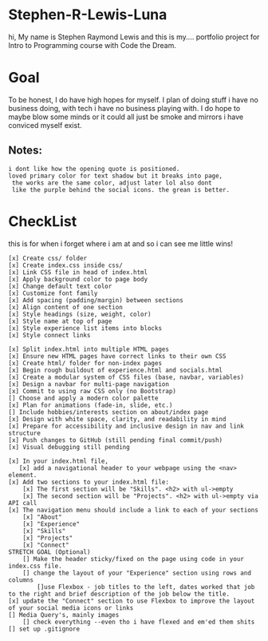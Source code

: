 # Stephen-R-Lewis-Luna
hi, My name is Stephen Raymond Lewis and this is my....
portfolio project for Intro to Programming course with Code the Dream.

# Goal
To be honest, I do have high hopes for myself. I plan of doing stuff i have no business doing,
with tech i have no business playing with. I do hope to maybe blow some minds or it could all 
just be smoke and mirrors i have conviced myself exist.


## Notes:
    i dont like how the opening quote is positioned.
    loved primary color for text shadow but it breaks into page,
     the works are the same color, adjust later lol also dont
     like the purple behind the social icons. the grean is better.

# CheckList
this is for when i forget where i am at and so i can see me little wins!

    [x] Create css/ folder
    [x] Create index.css inside css/
    [x] Link CSS file in head of index.html
    [x] Apply background color to page body
    [x] Change default text color
    [x] Customize font family
    [x] Add spacing (padding/margin) between sections
    [x] Align content of one section
    [x] Style headings (size, weight, color)
    [x] Style name at top of page
    [x] Style experience list items into blocks
    [x] Style connect links
    
    [x] Split index.html into multiple HTML pages
    [x] Ensure new HTML pages have correct links to their own CSS
    [x] Create html/ folder for non-index pages
    [x] Begin rough buildout of experience.html and socials.html
    [x] Create a modular system of CSS files (base, navbar, variables)
    [x] Design a navbar for multi-page navigation
    [x] Commit to using raw CSS only (no Bootstrap)
    [] Choose and apply a modern color palette
    [x] Plan for animations (fade-in, slide, etc.)
    [] Include hobbies/interests section on about/index page
    [x] Design with white space, clarity, and readability in mind
    [x] Prepare for accessibility and inclusive design in nav and link structure
    [x] Push changes to GitHub (still pending final commit/push)
    [x] Visual debugging still pending

    [x] In your index.html file, 
       [x] add a navigational header to your webpage using the <nav> element.
    [x] Add two sections to your index.html file:
        [x] The first section will be "Skills". <h2> with ul->empty 
        [x] The second section will be "Projects". <h2> with ul->empty via API call
    [x] The navigation menu should include a link to each of your sections
        [x] "About" 
        [x] "Experience"
        [x] "Skills"
        [x] "Projects"
        [x] "Connect"
    STRETCH GOAL (Optional) 
        [] Make the header sticky/fixed on the page using code in your index.css file.
        [] change the layout of your "Experience" section using rows and columns
            []use Flexbox - job titles to the left, dates worked that job to the right and brief description of the job below the title.
    [x] update the "Connect" section to use Flexbox to improve the layout of your social media icons or links
    [] Media Query's, mainly images
        [] check everything --even tho i have flexed and em'ed them shits
    [] set up .gitignore